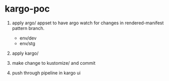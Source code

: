 # kargo-poc


1. apply argo/ appset to have argo watch for changes in rendered-manifest pattern branch.
    - env/dev
    - env/stg

2. apply kargo/

3. make change to kustomize/ and commit

4. push through pipeline in kargo ui